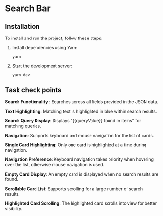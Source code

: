 # Search Bar

## Installation

To install and run the project, follow these steps:

1. Install dependencies using Yarn:

   ```bash
   yarn
   ```

2. Start the development server:

   ```bash
   yarn dev
   ```

## Task check points

**Search Functionality** : Searches across all fields provided in the JSON data.

**Text Highlighting**: Matching text is highlighted in blue within search results.

**Search Query Display**: Displays "{{queryValue}} found in items" for matching queries.

**Navigation**: Supports keyboard and mouse navigation for the list of cards.

**Single Card Highlighting**: Only one card is highlighted at a time during navigation.

**Navigation Preference**: Keyboard navigation takes priority when hovering over the list, otherwise mouse navigation is used.

**Empty Card Display**: An empty card is displayed when no search results are found.

**Scrollable Card List**: Supports scrolling for a large number of search results.

**Highlighted Card Scrolling**: The highlighted card scrolls into view for better visibility.
